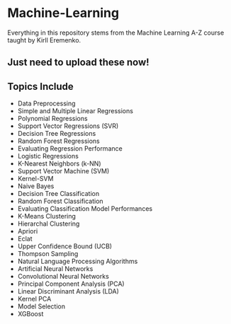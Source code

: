 # Machine-Learning
Everything in this repository stems from the Machine Learning A-Z course taught by Kirll Eremenko.
<h2>Just need to upload these now!</h2>
<h2> Topics Include </h2>
<ul>
<li>Data Preprocessing</li>
<li>Simple and Multiple Linear Regressions</li>
<li>Polynomial Regressions</li>
<li>Support Vector Regressions (SVR)</li>
<li>Decision Tree Regressions</li>
<li>Random Forest Regressions</li>
<li>Evaluating Regression Performance</li>
<li>Logistic Regressions</li>
<li>K-Nearest Neighbors (k-NN)</li>
<li>Support Vector Machine (SVM)</li>
<li>Kernel-SVM</li>
<li>Naive Bayes</li>
<li>Decision Tree Classification</li>
<li>Random Forest Classification</li>
<li>Evaluating Classification Model Performances</li>
<li>K-Means Clustering</li>
<li>Hierarchal Clustering</li>
<li>Apriori</li>
<li>Eclat</li>
<li>Upper Confidence Bound (UCB)</li>
<li>Thompson Sampling</li>
<li>Natural Language Processing Algorithms</li>
<li>Artificial Neural Networks</li>
<li>Convolutional Neural Networks</li>
<li>Principal Component Analysis (PCA)</li>
<li>Linear Discriminant Analysis (LDA)</li>
<li>Kernel PCA</li>
<li>Model Selection</li>
<li>XGBoost</li>
</ul>
